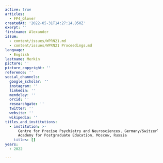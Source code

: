 ```yaml
---
active: true
articles:
  - FP4_Glover
createdAt: '2022-05-31T14:27:14.850Z'
exerpt: ''
firstname: Alexander
issue:
  - content/issues/WPRN21.md
  - content/issues/WPRN21 Proceedings.md
language:
  - English
lastname: Merkin
picture: ''
picture_copyright: ''
reference: ''
social_channels:
  google_scholar: ''
  instagram: ''
  linkedin: ''
  mendeley: ''
  orcid: ''
  researchgate: ''
  twitter: ''
  website: ''
  wikipedia: ''
titles_and_institutions:
  - institution: >-
      Centre for Precise Psychiatry and Neurosciences, Germany/Switzerland;
      Academy for Postgraduate Education, Moscow, Russia
    titles: []
years:
  - 2022

---
```

